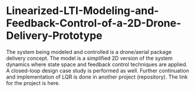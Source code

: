 # Linearized-LTI-Modeling-and-Feedback-Control-of-a-2D-Drone-Delivery-Prototype
The system being modeled and controlled is a drone/aerial package delivery concept. The model is a simplified 2D version of the system dynamics where state space and feedback control techniques are applied. A closed-loop design case study is performed as well. Further continuation and implementation of LQR is done in another project (repository). The link for the project is here.
